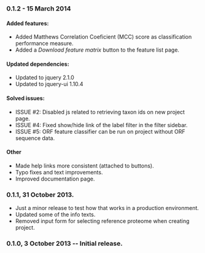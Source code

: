 ### 0.1.2 - 15 March 2014

#### Added features:

- Added Matthews Correlation Coeficient (MCC) score as classification
  performance measure.
- Added a *Download feature matrix* button to the feature list page.

#### Updated dependencies:

- Updated to jquery 2.1.0
- Updated to jquery-ui 1.10.4

#### Solved issues:

- ISSUE #2: Disabled js related to retrieving taxon ids on new project page.
- ISSUE #4: Fixed show/hide link of the label filter in the filter sidebar.
- ISSUE #5: ORF feature classifier can be run on project without ORF sequence
            data.

#### Other
- Made help links more consistent (attached to buttons).
- Typo fixes and text improvements.
- Improved documentation page.



### 0.1.1, 31 October 2013.

- Just a minor release to test how that works in a production environment.
- Updated some of the info texts.
- Removed input form for selecting reference proteome when creating project.



### 0.1.0, 3 October 2013 -- Initial release.
